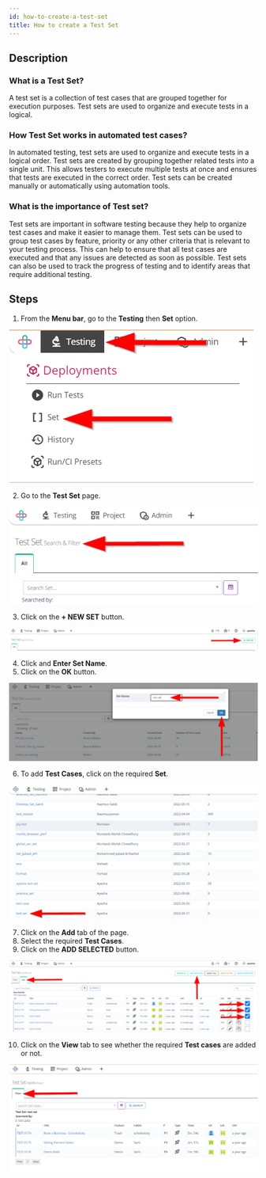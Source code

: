 ```yaml
---
id: how-to-create-a-test-set
title: How to create a Test Set
---
```


## Description

### What is a Test Set?

A test set is a collection of test cases that are grouped together for execution purposes. Test sets are used to organize and execute tests in a logical.

### How Test Set works in automated test cases?

In automated testing, test sets are used to organize and execute tests in a logical order. Test sets are created by grouping together related tests into a single unit. This allows testers to execute multiple tests at once and ensures that tests are executed in the correct order. Test sets can be created manually or automatically using automation tools.

### What is the importance of Test set?

Test sets are important in software testing because they help to organize test cases and make it easier to manage them. Test sets can be used to group test cases by feature, priority or any other criteria that is relevant to your testing process. This can help to ensure that all test cases are executed and that any issues are detected as soon as possible. Test sets can also be used to track the progress of testing and to identify areas that require additional testing.

## Steps

1. From the **Menu bar**, go to the **Testing** then **Set** option.

![](/img/how-tos/how-to-create-a-test-set/set-option.png)

2. Go to the **Test Set** page.

![](/img/how-tos/how-to-create-a-test-set/test-set.png)

3. Click on the **+ NEW SET** button.

![](/img/how-tos/how-to-create-a-test-set/new-set.png)

4. Click and **Enter Set Name**.
5. Click on the **OK** button.

![](/img/how-tos/how-to-create-a-test-set/set-name.png)

6. To add **Test Cases**, click on the required **Set**.

![](/img/how-tos/how-to-create-a-test-set/req-set.png)

7. Click on the **Add** tab of the page. 
8. Select the required **Test Cases**.
9. Click on the **ADD SELECTED** button.

![](/img/how-tos/how-to-create-a-test-set/add-tab.png)

10. Click on the **View** tab to see whether the required **Test cases** are added or not.

![](/img/how-tos/how-to-create-a-test-set/view-tab.png)